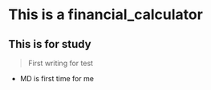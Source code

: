 # This is a financial_calculator
## This is for study
> First writing for test
* MD is first time for me

